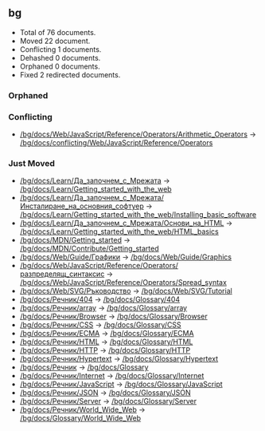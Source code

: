 ## bg

* Total of 76 documents.
* Moved 22 document.
* Conflicting 1 documents.
* Dehashed 0 documents.
* Orphaned 0 documents.
* Fixed 2 redirected documents.

### Orphaned


### Conflicting
* [/bg/docs/Web/JavaScript/Reference/Operators/Arithmetic_Operators](https://developer.mozilla.org/bg/docs/Web/JavaScript/Reference/Operators/Arithmetic_Operators) → [/bg/docs/conflicting/Web/JavaScript/Reference/Operators](https://unslugged.content.dev.mdn.mozit.cloud/bg/docs/conflicting/Web/JavaScript/Reference/Operators)

### Just Moved
* [/bg/docs/Learn/Да_започнем_с_Мрежата](https://developer.mozilla.org/bg/docs/Learn/Да_започнем_с_Мрежата) → [/bg/docs/Learn/Getting_started_with_the_web](https://unslugged.content.dev.mdn.mozit.cloud/bg/docs/Learn/Getting_started_with_the_web)
* [/bg/docs/Learn/Да_започнем_с_Мрежата/Инсталиране_на_основния_софтуер](https://developer.mozilla.org/bg/docs/Learn/Да_започнем_с_Мрежата/Инсталиране_на_основния_софтуер) → [/bg/docs/Learn/Getting_started_with_the_web/Installing_basic_software](https://unslugged.content.dev.mdn.mozit.cloud/bg/docs/Learn/Getting_started_with_the_web/Installing_basic_software)
* [/bg/docs/Learn/Да_започнем_с_Мрежата/Основи_на_HTML](https://developer.mozilla.org/bg/docs/Learn/Да_започнем_с_Мрежата/Основи_на_HTML) → [/bg/docs/Learn/Getting_started_with_the_web/HTML_basics](https://unslugged.content.dev.mdn.mozit.cloud/bg/docs/Learn/Getting_started_with_the_web/HTML_basics)
* [/bg/docs/MDN/Getting_started](https://developer.mozilla.org/bg/docs/MDN/Getting_started) → [/bg/docs/MDN/Contribute/Getting_started](https://unslugged.content.dev.mdn.mozit.cloud/bg/docs/MDN/Contribute/Getting_started)
* [/bg/docs/Web/Guide/Графики](https://developer.mozilla.org/bg/docs/Web/Guide/Графики) → [/bg/docs/Web/Guide/Graphics](https://unslugged.content.dev.mdn.mozit.cloud/bg/docs/Web/Guide/Graphics)
* [/bg/docs/Web/JavaScript/Reference/Operators/разпределящ_синтаксис](https://developer.mozilla.org/bg/docs/Web/JavaScript/Reference/Operators/разпределящ_синтаксис) → [/bg/docs/Web/JavaScript/Reference/Operators/Spread_syntax](https://unslugged.content.dev.mdn.mozit.cloud/bg/docs/Web/JavaScript/Reference/Operators/Spread_syntax)
* [/bg/docs/Web/SVG/Ръководство](https://developer.mozilla.org/bg/docs/Web/SVG/Ръководство) → [/bg/docs/Web/SVG/Tutorial](https://unslugged.content.dev.mdn.mozit.cloud/bg/docs/Web/SVG/Tutorial)
* [/bg/docs/Речник/404](https://developer.mozilla.org/bg/docs/Речник/404) → [/bg/docs/Glossary/404](https://unslugged.content.dev.mdn.mozit.cloud/bg/docs/Glossary/404)
* [/bg/docs/Речник/array](https://developer.mozilla.org/bg/docs/Речник/array) → [/bg/docs/Glossary/array](https://unslugged.content.dev.mdn.mozit.cloud/bg/docs/Glossary/array)
* [/bg/docs/Речник/Browser](https://developer.mozilla.org/bg/docs/Речник/Browser) → [/bg/docs/Glossary/Browser](https://unslugged.content.dev.mdn.mozit.cloud/bg/docs/Glossary/Browser)
* [/bg/docs/Речник/CSS](https://developer.mozilla.org/bg/docs/Речник/CSS) → [/bg/docs/Glossary/CSS](https://unslugged.content.dev.mdn.mozit.cloud/bg/docs/Glossary/CSS)
* [/bg/docs/Речник/ECMA](https://developer.mozilla.org/bg/docs/Речник/ECMA) → [/bg/docs/Glossary/ECMA](https://unslugged.content.dev.mdn.mozit.cloud/bg/docs/Glossary/ECMA)
* [/bg/docs/Речник/HTML](https://developer.mozilla.org/bg/docs/Речник/HTML) → [/bg/docs/Glossary/HTML](https://unslugged.content.dev.mdn.mozit.cloud/bg/docs/Glossary/HTML)
* [/bg/docs/Речник/HTTP](https://developer.mozilla.org/bg/docs/Речник/HTTP) → [/bg/docs/Glossary/HTTP](https://unslugged.content.dev.mdn.mozit.cloud/bg/docs/Glossary/HTTP)
* [/bg/docs/Речник/Hypertext](https://developer.mozilla.org/bg/docs/Речник/Hypertext) → [/bg/docs/Glossary/Hypertext](https://unslugged.content.dev.mdn.mozit.cloud/bg/docs/Glossary/Hypertext)
* [/bg/docs/Речник](https://developer.mozilla.org/bg/docs/Речник) → [/bg/docs/Glossary](https://unslugged.content.dev.mdn.mozit.cloud/bg/docs/Glossary)
* [/bg/docs/Речник/Internet](https://developer.mozilla.org/bg/docs/Речник/Internet) → [/bg/docs/Glossary/Internet](https://unslugged.content.dev.mdn.mozit.cloud/bg/docs/Glossary/Internet)
* [/bg/docs/Речник/JavaScript](https://developer.mozilla.org/bg/docs/Речник/JavaScript) → [/bg/docs/Glossary/JavaScript](https://unslugged.content.dev.mdn.mozit.cloud/bg/docs/Glossary/JavaScript)
* [/bg/docs/Речник/JSON](https://developer.mozilla.org/bg/docs/Речник/JSON) → [/bg/docs/Glossary/JSON](https://unslugged.content.dev.mdn.mozit.cloud/bg/docs/Glossary/JSON)
* [/bg/docs/Речник/Server](https://developer.mozilla.org/bg/docs/Речник/Server) → [/bg/docs/Glossary/Server](https://unslugged.content.dev.mdn.mozit.cloud/bg/docs/Glossary/Server)
* [/bg/docs/Речник/World_Wide_Web](https://developer.mozilla.org/bg/docs/Речник/World_Wide_Web) → [/bg/docs/Glossary/World_Wide_Web](https://unslugged.content.dev.mdn.mozit.cloud/bg/docs/Glossary/World_Wide_Web)

